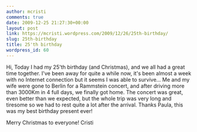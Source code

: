 ```yaml
---
author: mcristi
comments: true
date: 2009-12-25 21:27:30+00:00
layout: post
link: https://mcristi.wordpress.com/2009/12/26/25th-birthday/
slug: 25th-birthday
title: 25'th birthday
wordpress_id: 60
---
```


Hi,
Today I had my 25'th birthday (and Christmas), and we all had a great time together.
I've been away for quite a while now, it's been almost a week with no Internet connection but it seems I was able to survive...
Me and my wife were gone to Berlin for a Rammstein concert, and after driving more than 3000Km in 4 full days, we finally got home. The concert was great, even better than we expected, but the whole trip was very long and tiresome so we had to rest quite a lot after the arrival. Thanks Paula, this was my best birthday present ever! 

Merry Christmas to everyone!
Cristi
